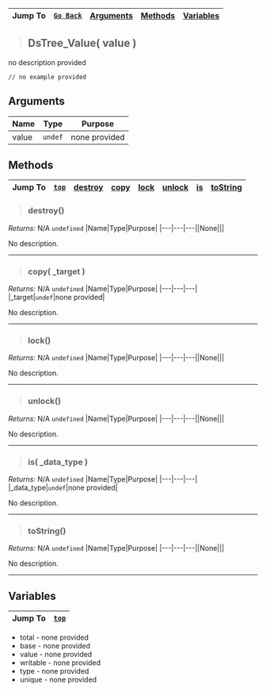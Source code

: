 |Jump To|[`Go Back`]()|[Arguments](#arguments)|[Methods](#methods)|[Variables](#variables)|
|---|---|---|---|---|
>## DsTree_Value( value )
no description provided
```GML
// no example provided
```
## Arguments
|Name|Type|Purpose|
|---|---|---|
|value|`undef`|none provided|

## Methods
|Jump To|[`top`](#)|[**destroy**](#destroy)|[**copy**](#copy-_target-)|[**lock**](#lock)|[**unlock**](#unlock)|[**is**](#is-_data_type-)|[**toString**](#toString)|
|---|---|---|---|---|---|---|---|
> ### destroy()
*Returns:* N/A `undefined`
|Name|Type|Purpose|
|---|---|---||None|||

No description.
***
> ### copy( _target )
*Returns:* N/A `undefined`
|Name|Type|Purpose|
|---|---|---|
|_target|`undef`|none provided|

No description.
***
> ### lock()
*Returns:* N/A `undefined`
|Name|Type|Purpose|
|---|---|---||None|||

No description.
***
> ### unlock()
*Returns:* N/A `undefined`
|Name|Type|Purpose|
|---|---|---||None|||

No description.
***
> ### is( _data_type )
*Returns:* N/A `undefined`
|Name|Type|Purpose|
|---|---|---|
|_data_type|`undef`|none provided|

No description.
***
> ### toString()
*Returns:* N/A `undefined`
|Name|Type|Purpose|
|---|---|---||None|||

No description.
***

## Variables
|Jump To|[`top`](#)|
|---|---|
* total - none provided
* base - none provided
* value - none provided
* writable - none provided
* type - none provided
* unique - none provided
